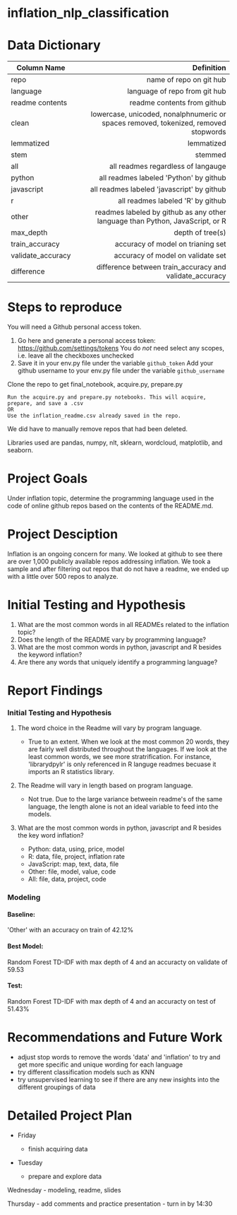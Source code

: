 # inflation_nlp_classification

# Data Dictionary

                  
| Column Name      | Definition                                                                           |
| -------------    |------------------------------------------------------------------------------------: |
| repo             | name of repo on git hub                                                              |
| language         | language of repo from git hub                                                        |
| readme contents  | readme contents from github                                                          |
| clean            | lowercase, unicoded, nonalphnumeric or spaces removed, tokenized, removed stopwords  |
| lemmatized       | lemmatized                                                                           |
| stem             | stemmed                                                                              |
| all              | all readmes regardless of langauge                                                   |
| python           | all readmes labeled 'Python' by github                                               |
| javascript       | all readmes labeled 'javascript' by github                                           |    
| r                | all readmes labeled 'R' by github                                                    |
| other            | readmes labeled by github as any other language than Python, JavaScript, or R        |
| max_depth        | depth of tree(s)                                                                     |
| train_accuracy   | accuracy of model on trianing set                                                    |
| validate_accuracy| accuracy of model on validate set                                                    |
| difference       | difference between train_accuracy and validate_accuracy                              |  



# Steps to reproduce

You will need a Github personal access token.

1. Go here and generate a personal access token: https://github.com/settings/tokens
   You do _not_ need select any scopes, i.e. leave all the checkboxes unchecked
2. Save it in your env.py file under the variable `github_token`
   Add your github username to your env.py file under the variable `github_username`

Clone the repo to get final_notebook, acquire.py, prepare.py

    Run the acquire.py and prepare.py notebooks. This will acquire, prepare, and save a .csv
    OR
    Use the inflation_readme.csv already saved in the repo.
    
We did have to manually remove repos that had been deleted.


Libraries used are pandas, numpy, nlt, sklearn, wordcloud, matplotlib, and seaborn.


# Project Goals

Under inflation topic, determine the programming language used in the code of online github repos based on the contents of the README.md.

# Project Desciption

Inflation is an ongoing concern for many. We looked at github to see there are over 1,000 publicly available repos addressing inflation. We took a sample and after filtering out repos that do not have a readme, we ended up with a little over 500 repos to analyze. 


# Initial Testing and Hypothesis
1. What are the most common words in all READMEs related to the inflation topic?
2. Does the length of the README vary by programming language?
3. What are the most common words in python, javascript and R besides the keyword inflation?
4. Are there any words that uniquely identify a programming language?

# Report Findings 

### Initial Testing and Hypothesis
1. The word choice in the Readme will vary by program language.
    - True to an extent. When we look at the most common 20 words, they are fairly well distributed throughout the languages. If we look at the least common words, we see more stratrification. For instance, 'librarydpylr' is only referenced in R languge readmes becuase it imports an R statistics library. 

2. The Readme will vary in length based on program language.
    - Not true. Due to the large variance betweein readme's of the same language, the length alone is not an ideal variable to feed into the models.  
    
3. What are the most common words in python, javascript and R besides the key word inflation?
   - Python: data, using, price, model
    - R: data, file, project, inflation rate
    - JavaScript: map, text, data, file
    - Other: file, model, value, code
    - All: file, data, project, code

### Modeling
#### Baseline: 
'Other' with an accuracy on train of 42.12%

#### Best Model: 
Random Forest TD-IDF with max depth of 4 and an accuracty on validate of 59.53 

#### Test:
Random Forest TD-IDF with max depth of 4 and an accuracty on test of 51.43%



#  Recommendations and Future Work

- adjust stop words to remove the words 'data' and 'inflation' to try and get more specific and unique wording for each language
- try different classification models such as KNN
- try unsupervised learning to see if there are any new insights into the different groupings of data



# Detailed Project Plan

- Friday
    - finish acquiring data
    
- Tuesday
    - prepare and explore data
    
Wednesday
    - modeling, readme, slides

Thursday
    - add comments and practice presentation
    - turn in by 14:30


